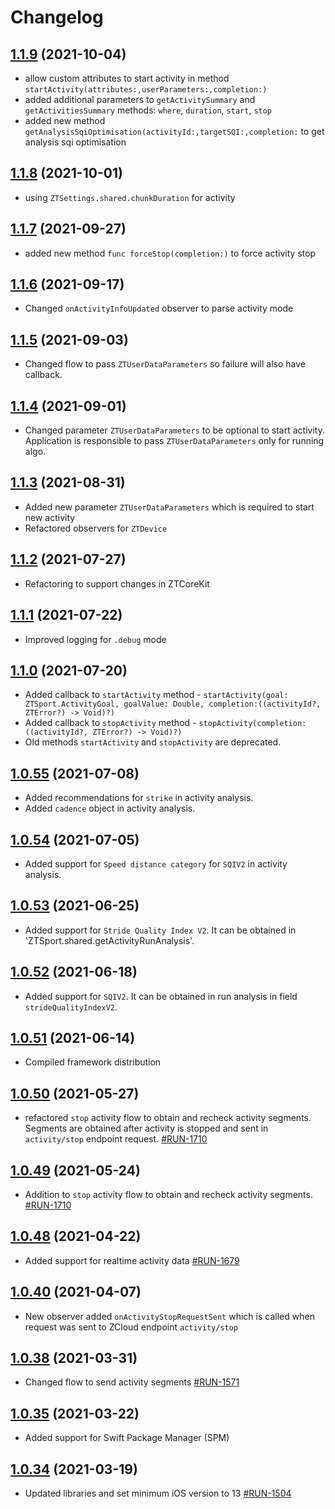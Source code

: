 # Changelog

## [1.1.9](https://github.com/zhortech/ztsportkit-ios-sdk.git/-/tags/1.1.9) (2021-10-04)

-  allow custom attributes to start activity in method `startActivity(attributes:,userParameters:,completion:)`
- added additional parameters to `getActivitySummary` and `getActivitiesSummary` methods: `where`,  `duration`, `start`, `stop` 
- added new method `getAnalysisSqiOptimisation(activityId:,targetSQI:,completion:` to get analysis sqi optimisation

## [1.1.8](https://github.com/zhortech/ztsportkit-ios-sdk.git/-/tags/1.1.8) (2021-10-01)

-  using `ZTSettings.shared.chunkDuration` for activity

## [1.1.7](https://github.com/zhortech/ztsportkit-ios-sdk.git/-/tags/1.1.7) (2021-09-27)

-  added new method `func forceStop(completion:)` to force activity stop

## [1.1.6](https://github.com/zhortech/ztsportkit-ios-sdk.git/-/tags/1.1.6) (2021-09-17)

-  Changed `onActivityInfoUpdated` observer to parse activity mode

## [1.1.5](https://github.com/zhortech/ztsportkit-ios-sdk.git/-/tags/1.1.5) (2021-09-03)

-  Changed flow to pass  `ZTUserDataParameters` so failure will also have callback.

## [1.1.4](https://github.com/zhortech/ztsportkit-ios-sdk.git/-/tags/1.1.4)  (2021-09-01)

-  Changed parameter  `ZTUserDataParameters` to be optional to start activity. Application is responsible to pass `ZTUserDataParameters` only for running algo.

## [1.1.3](https://github.com/zhortech/ztsportkit-ios-sdk.git/-/tags/1.1.3)  (2021-08-31)

- Added new parameter `ZTUserDataParameters` which is required to start new activity
- Refactored observers for `ZTDevice`

## [1.1.2](https://github.com/zhortech/ztsportkit-ios-sdk.git/-/tags/1.1.2) (2021-07-27)

- Refactoring to support changes in ZTCoreKit

## [1.1.1](https://github.com/zhortech/ztsportkit-ios-sdk.git/-/tags/1.1.1) (2021-07-22)

- Improved logging for `.debug` mode

## [1.1.0](https://github.com/zhortech/ztsportkit-ios-sdk.git/-/tags/1.1.0) (2021-07-20)

- Added callback to `startActivity` method - `startActivity(goal: ZTSport.ActivityGoal, goalValue: Double, completion:((activityId?, ZTError?) -> Void)?)` 
- Added callback to  `stopActivity` method - `stopActivity(completion:((activityId?, ZTError?) -> Void)?)`
- Old methods `startActivity` and `stopActivity` are deprecated. 

## [1.0.55](https://github.com/zhortech/ztsportkit-ios-sdk.git/-/tags/1.0.55) (2021-07-08)

- Added recommendations for `strike` in activity analysis.
- Added `cadence` object in activity analysis.

## [1.0.54](https://github.com/zhortech/ztsportkit-ios-sdk.git/-/tags/1.0.54) (2021-07-05)

- Added support for `Speed distance category` for `SQIV2` in activity analysis.

## [1.0.53](https://github.com/zhortech/ztsportkit-ios-sdk.git/-/tags/1.0.53) (2021-06-25)

- Added support for `Stride Quality Index V2`. It can be obtained in 'ZTSport.shared.getActivityRunAnalysis'.

## [1.0.52](https://github.com/zhortech/ztsportkit-ios-sdk.git/-/tags/1.0.52) (2021-06-18)

- Added support for `SQIV2`. It can be obtained in run analysis in field `strideQualityIndexV2`.

## [1.0.51](https://github.com/zhortech/ztsportkit-ios-sdk.git/-/tags/1.0.51) (2021-06-14)

- Compiled framework distribution

## [1.0.50](https://github.com/zhortech/ztsportkit-ios-sdk/-/tags/1.0.50) (2021-05-27)

- refactored `stop` activity flow to obtain and recheck activity segments. Segments are obtained after activity is stopped and sent in `activity/stop` endpoint request.    [\#RUN-1710](https://zhortech.atlassian.net/browse/RUN-1710)

## [1.0.49](https://github.com/zhortech/ztsportkit-ios-sdk/-/tags/1.0.49) (2021-05-24)

- Addition to `stop` activity flow to obtain and recheck activity segments.  [\#RUN-1710](https://zhortech.atlassian.net/browse/RUN-1710)

## [1.0.48](https://github.com/zhortech/ztsportkit-ios-sdk/-/tags/1.0.48) (2021-04-22)

- Added support for realtime activity data [\#RUN-1679](https://zhortech.atlassian.net/browse/RUN-1679)

## [1.0.40](https://github.com/zhortech/ztsportkit-ios-sdk/-/tags/1.0.40) (2021-04-07)

- New observer added `onActivityStopRequestSent` which is called when request was sent to ZCloud endpoint `activity/stop`

## [1.0.38](https://github.com/zhortech/ztsportkit-ios-sdk/-/tags/1.0.38) (2021-03-31)

- Changed flow to send activity segments [\#RUN-1571](https://zhortech.atlassian.net/browse/RUN-1571)

## [1.0.35](https://github.com/zhortech/ztsportkit-ios-sdk/-/tags/1.0.35) (2021-03-22)

- Added support for Swift Package Manager (SPM)

## [1.0.34](https://github.com/zhortech/ztsportkit-ios-sdk/-/tags/1.0.34) (2021-03-19)

- Updated libraries and set minimum iOS version to 13 [\#RUN-1504](https://zhortech.atlassian.net/browse/RUN-1504) 
